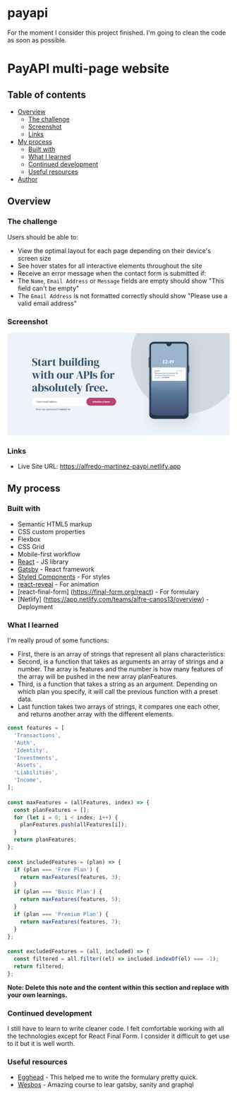 # payapi
For the moment I consider this project finished. I'm going to clean the code as soon as possible.


# PayAPI multi-page website 

## Table of contents

- [Overview](#overview)
  - [The challenge](#the-challenge)
  - [Screenshot](#screenshot)
  - [Links](#links)
- [My process](#my-process)
  - [Built with](#built-with)
  - [What I learned](#what-i-learned)
  - [Continued development](#continued-development)
  - [Useful resources](#useful-resources)
- [Author](#author)

## Overview

### The challenge

Users should be able to:

- View the optimal layout for each page depending on their device's screen size
- See hover states for all interactive elements throughout the site
- Receive an error message when the contact form is submitted if:
- The `Name`, `Email Address` or `Message` fields are empty should show "This field can't be empty"
- The `Email Address` is not formatted correctly should show "Please use a valid email address"

### Screenshot

![screenshot of home](https://github.com/AMartinezSounds/payapi/blob/main/screenshot-main.png)


### Links

- Live Site URL: https://alfredo-martinez-paypi.netlify.app

## My process

### Built with

- Semantic HTML5 markup
- CSS custom properties
- Flexbox
- CSS Grid
- Mobile-first workflow
- [React](https://reactjs.org/) - JS library
- [Gatsby](https://www.gatsbyjs.com) - React framework
- [Styled Components](https://styled-components.com/) - For styles
- [react-reveal](https://www.react-reveal.com) - For animation
- [react-final-form] (https://final-form.org/react) - For formulary
- [Netlify] (https://app.netlify.com/teams/alfre-canos13/overview) - Deployment


### What I learned

I'm really proud of some functions:


- First, there is an array of strings that represent all plans characteristics:
- Second, is a function that takes as arguments an array of strings and a number. The array is features and the number is how many features of the array will be pushed in the new array planFeatures.
- Third, is a function that takes a string as an argument. Depending on which plan you specify, it will call the previous function with a preset data.
- Last function takes two arrays of strings, it compares one each other, and returns another array with the different elements.

```js
const features = [
  'Transactions',
  'Auth',
  'Identity',
  'Investments',
  'Assets',
  'Liabilities',
  'Income',
];

const maxFeatures = (allFeatures, index) => {
  const planFeatures = [];
  for (let i = 0; i < index; i++) {
    planFeatures.push(allFeatures[i]);
  }
  return planFeatures;
};

const includedFeatures = (plan) => {
  if (plan === 'Free Plan') {
    return maxFeatures(features, 3);
  }
  if (plan === 'Basic Plan') {
    return maxFeatures(features, 5);
  }
  if (plan === 'Premium Plan') {
    return maxFeatures(features, 7);
  }
};

const excludedFeatures = (all, included) => {
  const filtered = all.filter((el) => included.indexOf(el) === -1);
  return filtered;
};
```

**Note: Delete this note and the content within this section and replace with your own learnings.**

### Continued development

I still have to learn to write cleaner code. I felt comfortable working with all the technologies except for React Final Form. I consider it difficult to get use to it but it is well worth. 

### Useful resources

- [Egghead](https://egghead.io/courses/create-forms-in-react-applications-with-react-final-form-2bcd34cb) - This helped me to write the formulary pretty quick.
- [Wesbos](https://mastergatsby.com) - Amazing course to lear gatsby, sanity and graphql

